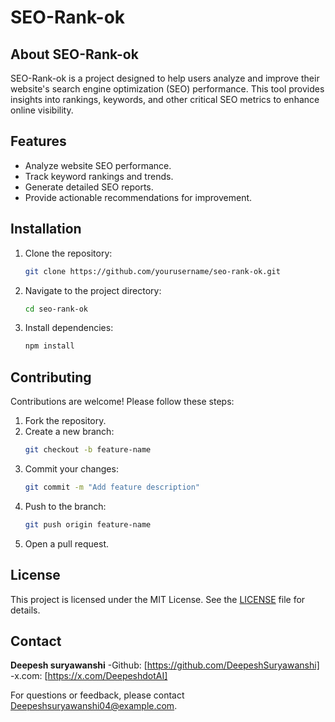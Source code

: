 # SEO-Rank-ok
## About SEO-Rank-ok

SEO-Rank-ok is a project designed to help users analyze and improve their website's search engine optimization (SEO) performance. This tool provides insights into rankings, keywords, and other critical SEO metrics to enhance online visibility.

## Features

- Analyze website SEO performance.
- Track keyword rankings and trends.
- Generate detailed SEO reports.
- Provide actionable recommendations for improvement.

## Installation

1. Clone the repository:
    ```bash
    git clone https://github.com/yourusername/seo-rank-ok.git
    ```
2. Navigate to the project directory:
    ```bash
    cd seo-rank-ok
    ```
3. Install dependencies:
    ```bash
    npm install
    ```

## Contributing

Contributions are welcome! Please follow these steps:

1. Fork the repository.
2. Create a new branch:
    ```bash
    git checkout -b feature-name
    ```
3. Commit your changes:
    ```bash
    git commit -m "Add feature description"
    ```
4. Push to the branch:
    ```bash
    git push origin feature-name
    ```
5. Open a pull request.

## License

This project is licensed under the MIT License. See the [LICENSE](LICENSE) file for details.

## Contact
**Deepesh suryawanshi**
-Github: [https://github.com/DeepeshSuryawanshi]
-x.com: [https://x.com/DeepeshdotAI]

For questions or feedback, please contact [Deepeshsuryawanshi04@example.com](mailto:deepeshsuryawanshi04@gmail.com).